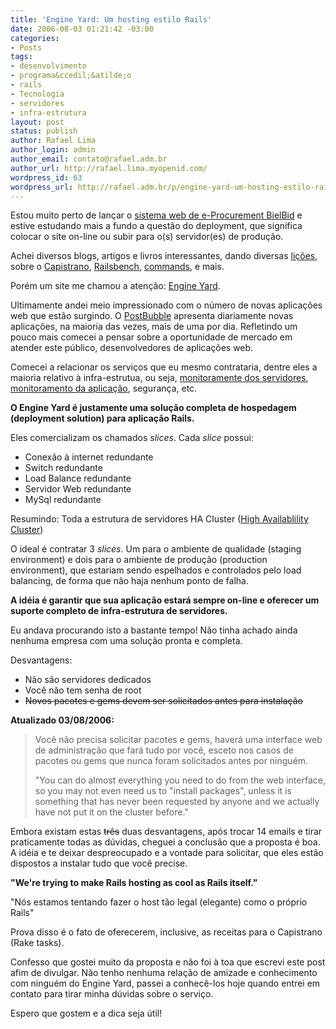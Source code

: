 ```yaml
---
title: 'Engine Yard: Um hosting estilo Rails'
date: 2006-08-03 01:21:42 -03:00
categories:
- Posts
tags:
- desenvolvimento
- programa&ccedil;&atilde;o
- rails
- Tecnologia
- servidores
- infra-estrutura
layout: post
status: publish
author: Rafael Lima
author_login: admin
author_email: contato@rafael.adm.br
author_url: http://rafael.lima.myopenid.com/
wordpress_id: 63
wordpress_url: http://rafael.adm.br/p/engine-yard-um-hosting-estilo-rails/
---
```


Estou muito perto de lan&ccedil;ar o <a href="http://bielbid.com.br">sistema web de e-Procurement BielBid</a> e estive estudando mais a fundo a quest&atilde;o do deployment, que significa colocar o site on-line ou subir para o(s) servidor(es) de produ&ccedil;&atilde;o.

Achei diversos blogs, artigos e livros interessantes, dando diversas <a href="http://duncandavidson.com/essay/2005/12/railsdeployment">li&ccedil;&otilde;es</a>, sobre o <a href="http://manuals.rubyonrails.com/read/book/17">Capistrano</a>, <a href="http://railsbench.rubyforge.org/">Railsbench</a>, <a href="http://www.fepus.net/ruby1line.txt">commands</a>, e mais.

Por&eacute;m um site me chamou a aten&ccedil;&atilde;o: <a href="http://engineyard.com">Engine Yard</a>.

Ultimamente andei meio impressionado com o n&uacute;mero de novas aplica&ccedil;&otilde;es web que est&atilde;o surgindo. O <a href="http://www.postbubble.com/">PostBubble</a> apresenta diariamente novas aplica&ccedil;&otilde;es, na maioria das vezes, mais de uma por dia. Refletindo um pouco mais comecei a pensar sobre a oportunidade de mercado em atender este p&uacute;blico, desenvolvedores de aplica&ccedil;&otilde;es web.

Comecei a relacionar os servi&ccedil;os que eu mesmo contrataria, dentre eles a maioria relativo &agrave; infra-estrutua, ou seja, <a href="http://www.hyperspin.com/">monitoramente dos servidores</a>, <a href="http://heartbeat.highgroove.com/">monitoramento da aplica&ccedil;&atilde;o</a>, seguran&ccedil;a, etc.

<strong>O Engine Yard &eacute; justamente uma solu&ccedil;&atilde;o completa de hospedagem (deployment solution) para aplica&ccedil;&atilde;o Rails.</strong>

Eles comercializam os chamados <em>slices</em>. Cada <em>slice</em> possui:
<ul>
	<li>Conex&atilde;o &agrave; internet redundante</li>
	<li>Switch redundante</li>
	<li>Load Balance redundante</li>
	<li>Servidor Web redundante</li>
	<li>MySql redundante</li>
</ul>

Resumindo: Toda a estrutura de servidores HA Cluster (<a href="http://en.wikipedia.org/wiki/High-availability_cluster">High Availablility Cluster</a>)

O ideal &eacute; contratar 3 <em>slices</em>. Um para o ambiente de qualidade (staging environment) e dois para o ambiente de produ&ccedil;&atilde;o (production environment), que estariam sendo espelhados e controlados pelo load balancing, de forma que n&atilde;o haja nenhum ponto de falha.

<strong>A id&eacute;ia &eacute; garantir que sua aplica&ccedil;&atilde;o estar&aacute; sempre on-line e oferecer um suporte completo de infra-estrutura de servidores.</strong>

Eu andava procurando isto a bastante tempo! N&atilde;o tinha achado ainda nenhuma empresa com uma solu&ccedil;&atilde;o pronta e completa.

Desvantagens:
<ul>
	<li>N&atilde;o s&atilde;o servidores dedicados</li>
	<li>Voc&ecirc; n&atilde;o tem senha de root</li>
	<li><strike>Novos pacotes e gems devem ser solicitados antes para instala&ccedil;&atilde;o</strike></li>
</ul>

<strong>Atualizado 03/08/2006:</strong>

<blockquote>Voc&ecirc; n&atilde;o precisa solicitar pacotes e gems, haver&aacute; uma interface web de administra&ccedil;&atilde;o que far&aacute; tudo por voc&ecirc;, esceto nos casos de pacotes ou gems que nunca foram solicitados antes por ningu&eacute;m.

"You can do almost everything you need to do from the web
interface, so you may not even need us to "install packages", unless
it is something that has never been requested by anyone and we
actually have not put it on the cluster before."</blockquote>

Embora existam estas <strike>tr&ecirc;s</strike> duas desvantagens, ap&oacute;s trocar 14 emails e tirar praticamente todas as d&uacute;vidas, cheguei a conclus&atilde;o que a proposta &eacute; boa. A id&eacute;ia e te deixar despreocupado e a vontade para solicitar, que eles est&atilde;o dispostos a instalar tudo que voc&ecirc; precise.

<strong>"We're trying to make Rails hosting as cool as Rails itself."</strong>

"N&oacute;s estamos tentando fazer o host t&atilde;o legal (elegante) como o pr&oacute;prio Rails"

Prova disso &eacute; o fato de oferecerem, inclusive, as receitas para o Capistrano (Rake tasks).

Confesso que gostei muito da proposta e n&atilde;o foi &agrave; toa que escrevi este post afim de divulgar. N&atilde;o tenho nenhuma rela&ccedil;&atilde;o de amizade e conhecimento com ningu&eacute;m do Engine Yard, passei a conhec&ecirc;-los hoje quando entrei em contato para tirar minha d&uacute;vidas sobre o servi&ccedil;o.

Espero que gostem e a dica seja &uacute;til!
